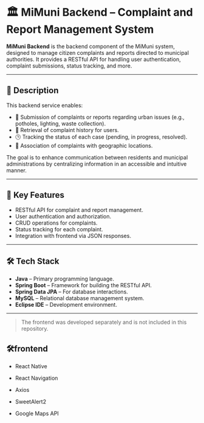 # 🏛️ MiMuni Backend – Complaint and Report Management System

**MiMuni Backend** is the backend component of the MiMuni system, designed to manage citizen complaints and reports directed to municipal authorities. It provides a RESTful API for handling user authentication, complaint submissions, status tracking, and more.

---

## 📌 Description

This backend service enables:

- 📝 Submission of complaints or reports regarding urban issues (e.g., potholes, lighting, waste collection).
- 📄 Retrieval of complaint history for users.
- 🕒 Tracking the status of each case (pending, in progress, resolved).
- 📍 Association of complaints with geographic locations.

The goal is to enhance communication between residents and municipal administrations by centralizing information in an accessible and intuitive manner.

---

## 🧠 Key Features

- RESTful API for complaint and report management.
- User authentication and authorization.
- CRUD operations for complaints.
- Status tracking for each complaint.
- Integration with frontend via JSON responses.

---

## 🛠️ Tech Stack

- **Java** – Primary programming language.
- **Spring Boot** – Framework for building the RESTful API.
- **Spring Data JPA** – For database interactions.
- **MySQL** – Relational database management system.
- **Eclipse IDE** – Development environment.

---
> The frontend was developed separately and is not included in this repository.
<h2>🛠️frontend</h2>

- React Native

- React Navigation

- Axios

- SweetAlert2

- Google Maps API
